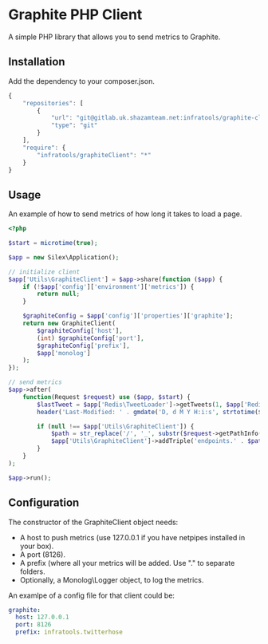 # Graphite PHP Client
A simple PHP library that allows you to send metrics to Graphite.

Installation
------------
Add the dependency to your composer.json.

```javascript
{
    "repositories": [
        {
            "url": "git@gitlab.uk.shazamteam.net:infratools/graphite-client.git",
            "type": "git"
        }
    ],
    "require": {
        "infratools/graphiteClient": "*"
    }
}
```

Usage
-----
An example of how to send metrics of how long it takes to load a page.

```php
<?php

$start = microtime(true);

$app = new Silex\Application();

// initialize client
$app['Utils\GraphiteClient'] = $app->share(function ($app) {
    if (!$app['config']['environment']['metrics']) {
        return null;
    }

    $graphiteConfig = $app['config']['properties']['graphite'];
    return new GraphiteClient(
        $graphiteConfig['host'],
        (int) $graphiteConfig['port'],
        $graphiteConfig['prefix'],
        $app['monolog']
    );
});

// send metrics
$app->after(
    function(Request $request) use ($app, $start) {
        $lastTweet = $app['Redis\TweetLoader']->getTweets(1, $app['Redis\TweetLoader']->getLastPost());
        header('Last-Modified: ' . gmdate('D, d M Y H:i:s', strtotime($lastTweet[0]['time'])) . ' GMT');

        if (null !== $app['Utils\GraphiteClient']) {
            $path = str_replace('/', '_', substr($request->getPathInfo(), 1));
            $app['Utils\GraphiteClient']->addTriple('endpoints.' . $path, microtime(true) - $start);
        }
    }
);

$app->run();

```

Configuration
-------------
The constructor of the GraphiteClient object needs:
 * A host to push metrics (use 127.0.0.1 if you have netpipes installed in your box).
 * A port (8126).
 * A prefix (where all your metrics will be added. Use "." to separate folders.
 * Optionally, a Monolog\Logger object, to log the metrics.

An examlpe of a config file for that client could be:

```yaml
graphite:
  host: 127.0.0.1
  port: 8126
  prefix: infratools.twitterhose
```
